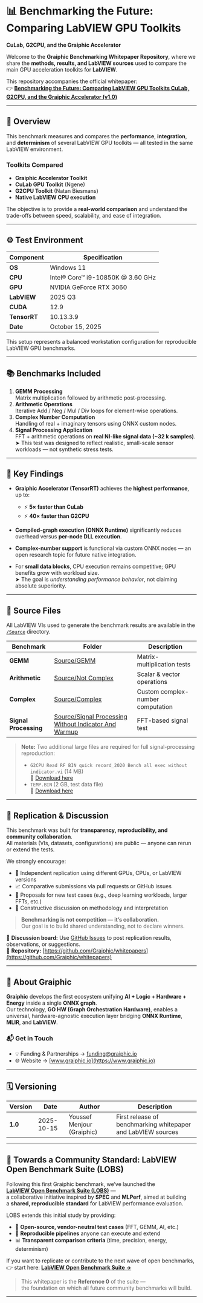 # 📊 Benchmarking the Future: Comparing LabVIEW GPU Toolkits  
**CuLab, G2CPU, and the Graiphic Accelerator**

Welcome to the **Graiphic Benchmarking Whitepaper Repository**, where we share the **methods, results, and LabVIEW sources** used to compare the main GPU acceleration toolkits for **LabVIEW**.

This repository accompanies the official whitepaper:  
👉 [**Benchmarking the Future: Comparing LabVIEW GPU Toolkits CuLab, G2CPU, and the Graiphic Accelerator (v1.0)**](./Benchmarking%20the%20Future%20Comparing%20LabVIEW%20GPU%20Toolkits%20CuLab%2C%20G2CPU%2C%20and%20the%20Graiphic%20Accelerator.1.0.pdf)

---

## 🧩 Overview

This benchmark measures and compares the **performance**, **integration**, and **determinism** of several LabVIEW GPU toolkits — all tested in the same LabVIEW environment.

### Toolkits Compared
- **Graiphic Accelerator Toolkit**
- **CuLab GPU Toolkit** (Ngene)
- **G2CPU Toolkit** (Natan Biesmans)
- **Native LabVIEW CPU execution**

The objective is to provide a **real-world comparison** and understand the trade-offs between speed, scalability, and ease of integration.

---

## ⚙️ Test Environment

| Component | Specification |
|------------|---------------|
| **OS** | Windows 11 |
| **CPU** | Intel® Core™ i9-10850K @ 3.60 GHz |
| **GPU** | NVIDIA GeForce RTX 3060 |
| **LabVIEW** | 2025 Q3 |
| **CUDA** | 12.9 |
| **TensorRT** | 10.13.3.9 |
| **Date** | October 15, 2025 |

This setup represents a balanced workstation configuration for reproducible LabVIEW GPU benchmarks.

---

## 📚 Benchmarks Included

1. **GEMM Processing**  
   Matrix multiplication followed by arithmetic post-processing.  
2. **Arithmetic Operations**  
   Iterative Add / Neg / Mul / Div loops for element-wise operations.  
3. **Complex Number Computation**  
   Handling of real + imaginary tensors using ONNX custom nodes.  
4. **Signal Processing Application**  
   FFT + arithmetic operations on **real NI-like signal data (~32 k samples)**.  
   ➤ This test was designed to reflect realistic, small-scale sensor workloads — not synthetic stress tests.

---

## 🧠 Key Findings

- **Graiphic Accelerator (TensorRT)** achieves the **highest performance**, up to:  
  - ⚡ **5× faster than CuLab**  
  - ⚡ **40× faster than G2CPU**  

- **Compiled-graph execution (ONNX Runtime)** significantly reduces overhead versus **per-node DLL execution**.

- **Complex-number support** is functional via custom ONNX nodes — an open research topic for future native integration.

- For **small data blocks**, CPU execution remains competitive; GPU benefits grow with workload size.  
  ➤ The goal is *understanding performance behavior*, not claiming absolute superiority.

---

## 🧪 Source Files

All LabVIEW VIs used to generate the benchmark results are available in the  
[`/Source`](./Source) directory.

| Benchmark | Folder | Description |
|------------|---------|-------------|
| **GEMM** | [Source/GEMM](./Source/GEMM) | Matrix-multiplication tests |
| **Arithmetic** | [Source/Not Complex](./Source/Not%20Complex) | Scalar & vector operations |
| **Complex** | [Source/Complex](./Source/Complex) | Custom complex-number computation |
| **Signal Processing** | [Source/Signal Processing Without Indicator And Warmup](./Source/Signal%20Processing%20Without%20Indicator%20And%20Warmup) | FFT-based signal test |

> **Note:** Two additional large files are required for full signal-processing reproduction:  
> - `G2CPU Read RF BIN quick record_2020 Bench all exec without indicator.vi` (14 MB)  
>   🔗 [Download here](http://download2.graiphic.io/_Bench/G2CPU%20Read%20RF%20BIN%20quick%20record_2020%20Bench%20all%20exec%20without%20indicator.vi)  
> - `TEMP.BIN` (2 GB, test data file)  
>   🔗 [Download here](http://download2.graiphic.io/_Bench/TEMP.BIN)

---

## 🔬 Replication & Discussion

This benchmark was built for **transparency, reproducibility, and community collaboration**.  
All materials (VIs, datasets, configurations) are public — anyone can rerun or extend the tests.

We strongly encourage:
- 🔁 Independent replication using different GPUs, CPUs, or LabVIEW versions  
- 📈 Comparative submissions via pull requests or GitHub issues  
- 🧩 Proposals for new test cases (e.g., deep learning workloads, larger FFTs, etc.)  
- 🧠 Constructive discussion on methodology and interpretation  

> **Benchmarking is not competition — it’s collaboration.**  
> Our goal is to build shared understanding, not to declare winners.

📢 **Discussion board:** Use [GitHub Issues](https://github.com/Graiphic/whitepapers/issues) to post replication results, observations, or suggestions.  
📁 **Repository:** [https://github.com/Graiphic/whitepapers](https://github.com/Graiphic/whitepapers)

---

## 🚀 About Graiphic

**Graiphic** develops the first ecosystem unifying **AI + Logic + Hardware + Energy** inside a single **ONNX graph**.  
Our technology, **GO HW (Graph Orchestration Hardware)**, enables a universal, hardware-agnostic execution layer bridging **ONNX Runtime**, **MLIR**, and **LabVIEW**.

### 📬 Get in Touch
- 💡 Funding & Partnerships → [funding@graiphic.io](mailto:funding@graiphic.io)  
- 🌐 Website → [www.graiphic.io](https://www.graiphic.io)

---

## 🗓️ Versioning

| Version | Date | Author | Description |
|----------|------|--------|-------------|
| **1.0** | 2025-10-15 | Youssef Menjour (Graiphic) | First release of benchmarking whitepaper and LabVIEW sources |

---

## 🧮 Towards a Community Standard: LabVIEW Open Benchmark Suite (LOBS)

Following this first Graiphic benchmark, we’ve launched the  
**[LabVIEW Open Benchmark Suite (LOBS)](./LabVIEW%20Open%20Benchmark%20Suite)** —  
a collaborative initiative inspired by **SPEC** and **MLPerf**, aimed at building  
a **shared, reproducible standard** for LabVIEW performance evaluation.

LOBS extends this initial study by providing:
- 🧠 **Open-source, vendor-neutral test cases** (FFT, GEMM, AI, etc.)  
- 🔁 **Reproducible pipelines** anyone can execute and extend  
- 📊 **Transparent comparison criteria** (time, precision, energy, determinism)  

If you want to replicate or contribute to the next wave of open benchmarks,  
👉 start here: [**LabVIEW Open Benchmark Suite →**](./LabVIEW%20Open%20Benchmark%20Suite)

> This whitepaper is the **Reference 0** of the suite —  
> the foundation on which all future community benchmarks will build.

---


